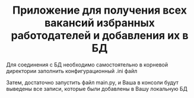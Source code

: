 <h1 align="center"> Приложение для получения всех вакансий избранных работодателей и добавления их в БД</h1>
<p>Для соединения с БД необходимо самостоятельно в корневой директории заполнить конфигурационный .ini файл</p>
<p>Затем, достаточно запустить файл main.py, и Ваша в консоли будут выведены все записи, которые были добавлены в Вашу локальную БД </p>
